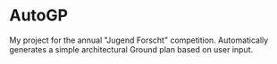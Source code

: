 # AutoGP

My project for the annual "Jugend Forscht" competition. Automatically generates a simple architectural Ground plan 
based on user input.
